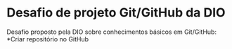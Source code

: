 # Desafio de projeto Git/GitHub da DIO
Desafio proposto pela DIO sobre conhecimentos básicos em Git/GitHub:
*Criar repositório no GitHub 

